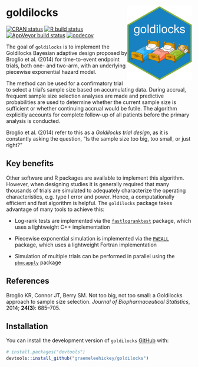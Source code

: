 
<!-- README.md is generated from README.Rmd. Please edit that file -->

# goldilocks <img src="man/figures/hex.png" width = "175" height = "200" align="right" />

<!-- badges: start -->

[![CRAN
status](https://www.r-pkg.org/badges/version/goldilocks)](https://CRAN.R-project.org/package=goldilocks)
[![R build
status](https://github.com/graemeleehickey/goldilocks/workflows/R-CMD-check/badge.svg)](https://github.com/graemeleehickey/goldilocks/actions)
[![AppVeyor build
status](https://ci.appveyor.com/api/projects/status/github/graemeleehickey/goldilocks?branch=main&svg=true)](https://ci.appveyor.com/project/graemeleehickey/goldilocks)
[![codecov](https://codecov.io/gh/graemeleehickey/goldilocks/branch/main/graph/badge.svg?token=9V6BH1Q4K3)](https://codecov.io/gh/graemeleehickey/goldilocks)
<!-- badges: end -->

The goal of `goldilocks` is to implement the Goldilocks Bayesian
adaptive design proposed by Broglio et al. (2014) for time-to-event
endpoint trials, both one- and two-arm, with an underlying piecewise
exponential hazard model.

The method can be used for a confirmatory trial to select a trial’s
sample size based on accumulating data. During accrual, frequent sample
size selection analyses are made and predictive probabilities are used
to determine whether the current sample size is sufficient or whether
continuing accrual would be futile. The algorithm explicitly accounts
for complete follow-up of all patients before the primary analysis is
conducted.

Broglio et al. (2014) refer to this as a *Goldilocks trial design*, as
it is constantly asking the question, “Is the sample size too big, too
small, or just right?”

## Key benefits

Other software and R packages are available to implement this algorithm.
However, when designing studies it is generally required that many
thousands of trials are simulated to adequately characterize the
operating characteristics, e.g. type I error and power. Hence, a
computationally efficient and fast algorithm is helpful. The
`goldilocks` package takes advantage of many tools to achieve this:

-   Log-rank tests are implemented via the
    [`fastlogranktest`](https://CRAN.R-project.org/package=fastlogranktest)
    package, which uses a lightweight C++ implementation

-   Piecewise exponential simulation is implemented via the
    [`PWEALL`](https://CRAN.R-project.org/package=PWEALL) package, which
    uses a lightweight Fortran implementation

-   Simulation of multiple trials can be performed in parallel using the
    [`pbmcapply`](https://CRAN.R-project.org/package=pbmcapply) package

## References

Broglio KR, Connor JT, Berry SM. Not too big, not too small: a
Goldilocks approach to sample size selection. *Journal of
Biopharmaceutical Statistics*, 2014; **24(3)**: 685–705.

## Installation

You can install the development version of `goldilocks`
[GitHub](https://github.com/) with:

``` r
# install.packages("devtools")
devtools::install_github("graemeleehickey/goldilocks")
```
